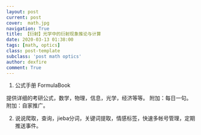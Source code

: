 ```yaml
---
layout: post
current: post
cover:  math.jpg
navigation: True
title: 【衍射】光学中的衍射现象推论与计算
date: 2020-03-13 01:38:00
tags: [math, optics]
class: post-template
subclass: 'post math optics'
author: dexfire
comment: True
---
```


1. 公式手册 FormulaBook

提供详细的考研公式，数学，物理，信息，光学，经济等等。
附加：每日一句。
附加：自家推广。

2. 说说爬取，查询，jieba分词，关键词提取，情感标签，快速多帐号管理，定期推送事件。